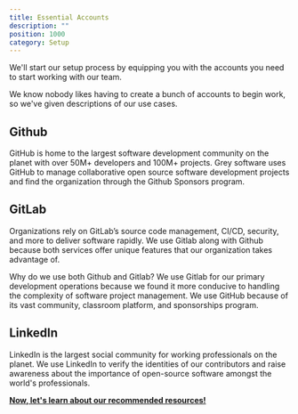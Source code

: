 ```yaml
---
title: Essential Accounts
description: ""
position: 1000
category: Setup
---
```


We'll start our setup process by equipping you with the accounts you need to start working with our team.

We know nobody likes having to create a bunch of accounts to begin work, so we've given descriptions of our use cases.

## Github

GitHub is home to the largest software development community on the planet with over 50M+ developers and 100M+ projects. Grey software uses GitHub to manage collaborative open source software development projects and find the organization through the Github Sponsors program.

<cta-button  link="https://github.com/join" text="Sign Up" > </cta-button>

## GitLab

Organizations rely on GitLab’s source code management, CI/CD, security, and more to deliver software rapidly. We use Gitlab along with Github because both services offer unique features that our organization takes advantage of.

<cta-button  link="https://gitlab.com/users/sign_up" text="Sign Up" > </cta-button>

<alert>
Why do we use both Github and Gitlab?
We use Gitlab for our primary development operations because we found it more conducive to handling the complexity of software project management. We use GitHub because of its vast community, classroom platform, and sponsorships program.</alert>

## LinkedIn

LinkedIn is the largest social community for working professionals on the planet. We use LinkedIn to verify the identities of our contributors and raise awareness about the importance of open-source software amongst the world's professionals.

<cta-button link="https://www.linkedin.com/signup" text="Sign Up" > </cta-button>

**[Now, let's learn about our recommended resources!](/setup/resources)**
